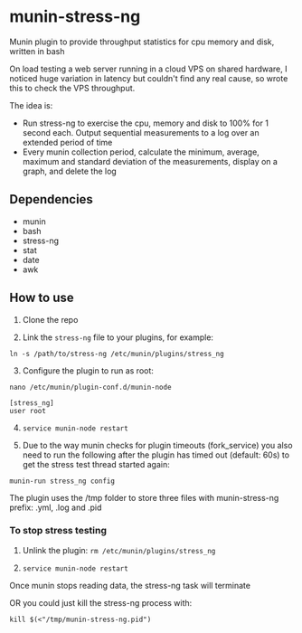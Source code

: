 # munin-stress-ng
Munin plugin to provide throughput statistics for cpu memory and disk, written in bash

On load testing a web server running in a cloud VPS on shared hardware, I noticed huge variation in latency but couldn't find any real cause, so wrote this to check the VPS throughput.

The idea is:
 - Run stress-ng to exercise the cpu, memory and disk to 100% for 1 second each. Output sequential measurements to a log over an extended period of time
 - Every munin collection period, calculate the minimum, average, maximum and standard deviation of the measurements, display on a graph, and delete the log

## Dependencies
 - munin
 - bash
 - stress-ng
 - stat
 - date
 - awk

## How to use

1. Clone the repo

2. Link the `stress-ng` file to your plugins, for example:

`ln -s /path/to/stress-ng /etc/munin/plugins/stress_ng`

3. Configure the plugin to run as root:

`nano /etc/munin/plugin-conf.d/munin-node`

    [stress_ng]
    user root

4. `service munin-node restart`

5. Due to the way munin checks for plugin timeouts (fork_service) you also need to run the following after the plugin has timed out (default: 60s) to get the stress test thread started again:

`munin-run stress_ng config`

The plugin uses the /tmp folder to store three files with munin-stress-ng prefix: .yml, .log and .pid

### To stop stress testing

1. Unlink the plugin: `rm /etc/munin/plugins/stress_ng`

2. `service munin-node restart`

Once munin stops reading data, the stress-ng task will terminate

OR you could just kill the stress-ng process with:

`kill $(<"/tmp/munin-stress-ng.pid")`

